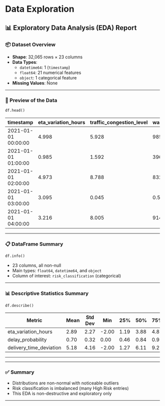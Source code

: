 # Data Exploration

## 📊 Exploratory Data Analysis (EDA) Report

### 📦 Dataset Overview

- **Shape**: 32,065 rows × 23 columns  
- **Data Types**:
  - `datetime64`: 1 (`timestamp`)
  - `float64`: 21 numerical features
  - `object`: 1 categorical feature
- **Missing Values**: None

---

### 🧾 Preview of the Data

```python
df.head()
```

| timestamp           | eta_variation_hours | traffic_congestion_level | warehouse_inventory_level | delay_probability | risk_classification |
|---------------------|---------------------|---------------------------|----------------------------|-------------------|----------------------|
| 2021-01-01 00:00:00 | 4.998               | 5.928                     | 985.717                    | 0.885             | Moderate Risk        |
| 2021-01-01 01:00:00 | 0.985               | 1.592                     | 396.700                    | 0.544             | High Risk            |
| 2021-01-01 02:00:00 | 4.973               | 8.788                     | 832.409                    | 0.803             | High Risk            |
| 2021-01-01 03:00:00 | 3.095               | 0.045                     | 0.573                      | 0.026             | High Risk            |
| 2021-01-01 04:00:00 | 3.216               | 8.005                     | 914.925                    | 0.991             | High Risk            |

---

### 📋 DataFrame Summary

```python
df.info()
```

- 23 columns, all non-null
- Main types: `float64`, `datetime64`, and `object`
- Column of interest: `risk_classification` (categorical)

---

### 📊 Descriptive Statistics Summary

```python
df.describe()
```

| Metric                  | Mean  | Std Dev | Min   | 25%   | 50%   | 75%   | Max   |
|-------------------------|-------|---------|-------|-------|-------|-------|-------|
| eta_variation_hours     | 2.89  | 2.27    | -2.00 | 1.19  | 3.88  | 4.88  | 5.00  |
| delay_probability       | 0.70  | 0.32    | 0.00  | 0.46  | 0.84  | 0.98  | 1.00  |
| delivery_time_deviation| 5.18  | 4.16    | -2.00 | 1.27  | 6.11  | 9.25  | 10.00 |

---

---

### ✅ Summary

- Distributions are non-normal with noticeable outliers
- Risk classification is imbalanced (many High Risk entries)
- This EDA is non-destructive and exploratory only

---
